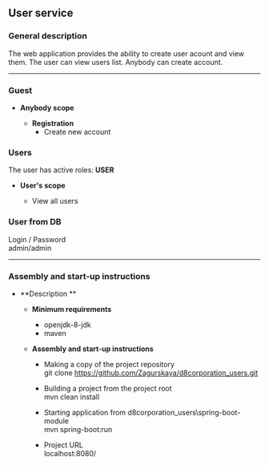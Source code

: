 ﻿## User service

### General description
   The web application provides the ability to create user acount and view them.
   The user can view users list.
   Anybody can create account. 
  
____
### Guest
  * **Anybody scope**   
  
      * **Registration**  
        * Create new account
    
### Users

 The user has active roles: **USER**
 
  * **User's scope**  
  
	* View all users
	
### User from DB
   Login / Password\
   admin/admin
		
____
### Assembly and start-up instructions
  * **Description **   
  
      * **Minimum requirements**  
        * openjdk-8-jdk
        * maven

      * **Assembly and start-up instructions** 
        * Making a copy of the project repository\
          git clone https://github.com/Zagurskaya/d8corporation_users.git
          
		* Building a project from the project root\
		  mvn clean install
		   
		* Starting application from d8corporation_users\spring-boot-module\
		  mvn spring-boot:run
		  
		* Project URL\
    	  localhost:8080/